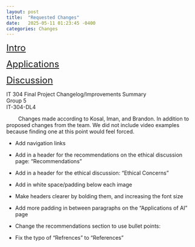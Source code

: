 ```yaml
---
layout: post
title:  "Requested Changes"
date:   2025-05-11 01:23:45 -0400
categories: Changes
---
```


<a href="https://fochoada.github.io/it304teamsite/ethics/2025/05/02/intro.html" style="font-size:24px;" title="Intro">Intro</a>

<a href="https://fochoada.github.io/it304teamsite/ethics/2025/05/02/application.html" style="font-size:24px;" title="Applications">Applications</a>

<a href="https://fochoada.github.io/it304teamsite/ethics/2025/05/02/discussion.html" style="font-size:24px;" title="Discussion">Discussion</a>
<br />

IT 304 Final Project Changelog/Improvements Summary<br />
Group 5<br />
IT-304-DL4<br />

&nbsp;&nbsp;&nbsp;&nbsp;&nbsp;&nbsp;&nbsp;&nbsp;Changes made according to Kosal, Iman, and Brandon. In addition to proposed changes from the team. We did not include video examples because finding one at this point would feel forced.

* Add navigation links

* Add in a header for the recommendations on the ethical discussion page: “Recommendations”

* Add in a header for the ethical discussion: “Ethical Concerns”

* Add in white space/padding below each image

* Make headers clearer by bolding them, and increasing the font size

* Add more padding in between paragraphs on the “Applications of AI” page

* Change the recommendations section to use bullet points:

* Fix the typo of “Refrences” to “References”





